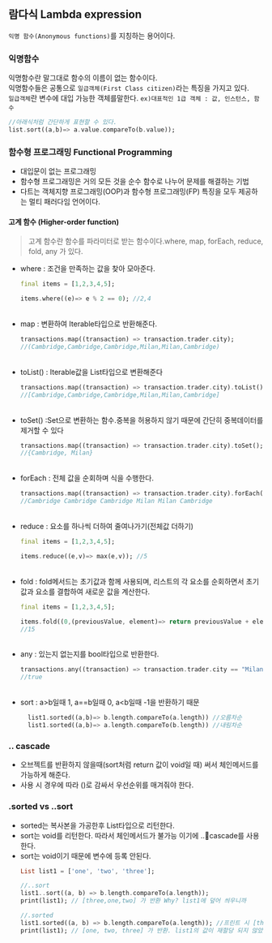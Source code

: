 ## 람다식 Lambda expression
`익명 함수(Anonymous functions)`를 지칭하는 용어이다.

### 익명함수
익명함수란 말그대로 함수의 이름이 없는 함수이다. <br/>
익명함수들은 공통으로 `일급객체(First Class citizen)`라는 특징을 가지고 있다. <br/>
`일급객체`란 변수에 대입 가능한 객체를말한다. `ex)대표적인 1급 객체 : 값, 인스턴스, 함수`

```dart
//아래식처럼 간단하게 표현할 수 있다.
list.sort((a,b)=> a.value.compareTo(b.value));
```
### 함수형 프로그래밍 Functional Programming
- 대입문이 없는 프로그래밍
- 함수형 프로그래밍은 거의 모든 것을 순수 함수로 나누어 문제를 해결하는 기법
- 다트는 객체지향 프로그래밍(OOP)과 함수형 프로그래밍(FP) 특징을 모두 제공하는 멀티 패러다임 언어이다.

#### 고계 함수 (Higher-order function)
> 고계 함수란 함수를 파라미터로 받는 함수이다.where, map, forEach, reduce, fold, any 가 있다. 

- where : 조건을 만족하는 값을 찾아 모아준다.
  ```dart
  final items = [1,2,3,4,5];

  items.where((e)=> e % 2 == 0); //2,4
  ```
  <br/>
- map : 변환하여 Iterable타입으로 반환해준다.
  ```dart
  transactions.map((transaction) => transaction.trader.city);
  //(Cambridge,Cambridge,Cambridge,Milan,Milan,Cambridge)
  ```
  <br/>
- toList() : Iterable값을 List타입으로 변환해준다
  ```dart
  transactions.map((transaction) => transaction.trader.city).toList();
  //[Cambridge,Cambridge,Cambridge,Milan,Milan,Cambridge]
  ```
  <br/>
- toSet() :Set으로 변환하는 함수.중복을 허용하지 않기 때문에 간단히 중복데이터를 제거할 수 있다
  ```dart
  transactions.map((transaction) => transaction.trader.city).toSet();
  //{Cambridge, Milan}
  ```
  <br/>
- forEach : 전체 값을 순회하며 식을 수행한다.
  ```dart
  transactions.map((transaction) => transaction.trader.city).forEach(print);
  //Cambridge Cambridge Cambridge Milan Milan Cambridge
  ```
  <br/>
- reduce : 요소를 하나씩 더하여 줄여나가기(전체값 더하기)
  ```dart
  final items = [1,2,3,4,5];

  items.reduce((e,v)=> max(e,v)); //5
  ```
  <br/>
- fold : fold메서드는 초기값과 함께 사용되며, 리스트의 각 요소를 순회하면서 초기값과 요소를 결합하여 새로운 값을 계산한다.
  ```dart
  final items = [1,2,3,4,5];

  items.fold((0,(previousValue, element)=> return previousValue + element);
  //15
  ```
  <br/>
- any : 있는지 없는지를 bool타입으로 반환한다. 
  ```dart
  transactions.any((transaction) => transaction.trader.city == "Milan");
  //true
  ```
  <br/>
- sort : a>b일때 1, a==b일때 0, a<b일때 -1을 반환하기 때문
  ```dart
    list1.sorted((a,b)=> b.length.compareTo(a.length)) //오름차순
    list1.sorted((a,b)=> a.length.compareTo(b.length)) //내림차순
  ```
### .. cascade 
- 오브젝트를 반환하지 않을때(sort처럼 return 값이 void일 때) 써서 체인메서드를 가능하게 해준다.
- 사용 시 경우에 따라 ()로 감싸서 우선순위를 매겨줘야 한다.
  
### .sorted vs ..sort
- sorted는 복사본을 가공한후 List타입으로 리턴한다.
- sort는 void를 리턴한다. 따라서 체인메서드가 불가능 이기에 ..cascade를 사용한다.
- sort는 void이기 때문에 변수에 등록 안된다.
  ```dart
  List list1 = ['one', 'two', 'three'];
  
  //..sort
  list1..sort((a, b) => b.length.compareTo(a.length));
  print(list1); // [three,one,two] 가 반환 Why? list1에 덮어 씌우니까
  ```
  ```dart
  //.sorted
  list1.sorted((a, b) => b.length.compareTo(a.length)); //프린트 시 [three, one, two] 반환
  print(list1); // [one, two, three] 가 반환. list1의 값이 재할당 되지 않았다. Why? list1을 복사해서 가공하니까
```
